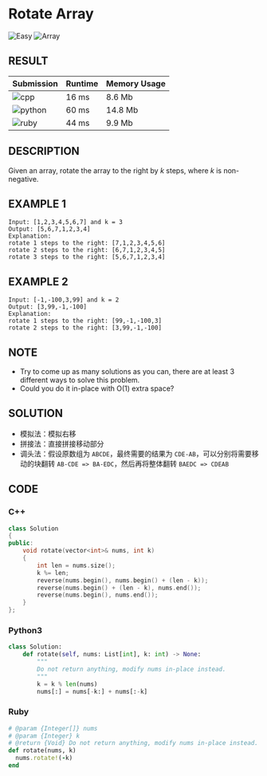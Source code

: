 # Rotate Array

![Easy](https://img.shields.io/badge/-Easy-5cb85c.svg) ![Array](https://img.shields.io/badge/数组-Array-007ec6.svg)

## RESULT

| Submission                                                        | Runtime | Memory Usage |
| ----------------------------------------------------------------- | ------- | ------------ |
| ![cpp](https://img.shields.io/badge/leetcode189-cpp-f34b7d.svg)   | 16 ms   | 8.6 Mb       |
| ![python](https://img.shields.io/badge/leetcode189-py-3572A5.svg) | 60 ms   | 14.8 Mb      |
| ![ruby](https://img.shields.io/badge/leetcode189-rb-701516.svg)   | 44 ms   | 9.9 Mb       |

## DESCRIPTION

Given an array, rotate the array to the right by *k* steps, where *k* is non-negative.

## EXAMPLE 1

```plain
Input: [1,2,3,4,5,6,7] and k = 3
Output: [5,6,7,1,2,3,4]
Explanation:
rotate 1 steps to the right: [7,1,2,3,4,5,6]
rotate 2 steps to the right: [6,7,1,2,3,4,5]
rotate 3 steps to the right: [5,6,7,1,2,3,4]
```

## EXAMPLE 2

```plain
Input: [-1,-100,3,99] and k = 2
Output: [3,99,-1,-100]
Explanation: 
rotate 1 steps to the right: [99,-1,-100,3]
rotate 2 steps to the right: [3,99,-1,-100]
```

## NOTE

* Try to come up as many solutions as you can, there are at least 3 different ways to solve this problem.
* Could you do it in-place with O(1) extra space?

## SOLUTION

* 模拟法：模拟右移
* 拼接法：直接拼接移动部分
* 调头法：假设原数组为 `ABCDE`，最终需要的结果为 `CDE-AB`，可以分别将需要移动的块翻转 `AB-CDE => BA-EDC`，然后再将整体翻转 `BAEDC => CDEAB`

## CODE

### C++

```cpp
class Solution
{
public:
    void rotate(vector<int>& nums, int k)
    {
        int len = nums.size();
        k %= len;
        reverse(nums.begin(), nums.begin() + (len - k));
        reverse(nums.begin() + (len - k), nums.end());
        reverse(nums.begin(), nums.end());
    }
};
```

### Python3

```python
class Solution:
    def rotate(self, nums: List[int], k: int) -> None:
        """
        Do not return anything, modify nums in-place instead.
        """
        k = k % len(nums)
        nums[:] = nums[-k:] + nums[:-k]
```

### Ruby

```ruby
# @param {Integer[]} nums
# @param {Integer} k
# @return {Void} Do not return anything, modify nums in-place instead.
def rotate(nums, k)
  nums.rotate!(-k)
end
```